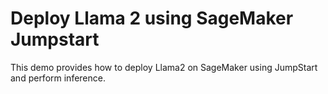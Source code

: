 # Deploy Llama 2 using SageMaker Jumpstart
This demo provides how to deploy Llama2 on SageMaker using JumpStart and perform inference.
